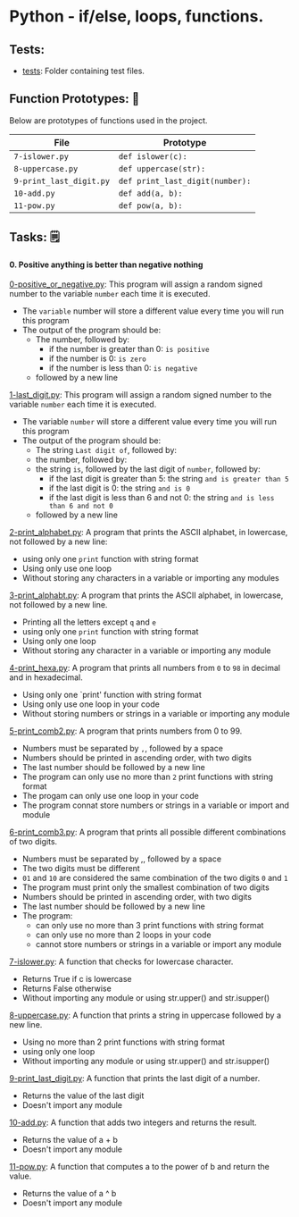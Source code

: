 # Python - if/else, loops, functions.

## Tests:

* [tests](./tests): Folder containing test files.

## Function Prototypes: :nut_and_bolt:

Below are prototypes of functions used in the project.

| File                        | Prototype                          |
| --------------------------- | ---------------------------------- |
| `7-islower.py`              | `def islower(c):`                  |
| `8-uppercase.py`            | `def uppercase(str):`              |
| `9-print_last_digit.py`     | `def print_last_digit(number):`    |
| `10-add.py`                 | `def add(a, b):`                   |
| `11-pow.py`                 |  `def pow(a, b):`                  |

## Tasks: :spiral_notepad:
 
#### 0. Positive anything is better than negative nothing
[0-positive_or_negative.py](./0-positive_or_negative.py): This program will assign a random signed number to the variable `number` each time it is executed.
* The `variable` number will store a different value every time you will run this program
* The output of the program should be:
	* The number, followed by:
		* if the number is greater than 0: `is positive`
		* if the number is 0: `is zero`
		* if the number is less than 0: `is negative`
	* followed by a new line

[1-last_digit.py](./1-last_digit.py): This program will assign a random signed number to the variable `number` each time it is executed.
* The variable `number` will store a different value every time you will run this program
* The output of the program should be:
	* The string `Last digit of`, followed by:
	* the number, followed by:
	* the string `is`, followed by the last digit of `number`, followed by:
		* if the last digit is greater than 5: the string `and is greater than 5`
		* if the last digit is 0: the string `and is 0`
		* if the last digit is less than 6 and not 0: the string `and is less than 6 and not 0`
	* followed by a new line

[2-print_alphabet.py](./2-print_alphabet.py): A program that prints the ASCII alphabet, in lowercase, not followed by a new line:
* using only one `print` function with string format
* Using only use one loop
* Without storing any characters in a variable or importing any modules

[3-print_alphabt.py](./3-print_alphabt.py): A program that prints the ASCII alphabet, in lowercase, not followed by a new line.
* Printing all the letters except `q` and `e`
* using only one `print` function with string format
* Using only one loop
* Without storing any character in a variable or importing any module

[4-print_hexa.py](./4-print_hexa.py): A program that prints all numbers from `0` to `98` in decimal and in hexadecimal.
* Using only one `print' function with string format
* Using only use one loop in your code
* Without storing numbers or strings in a variable or importing any module

[5-print_comb2.py](./5-print_comb2.py): A program that prints numbers from 0 to 99.
* Numbers must be separated by `,`, followed by a space
* Numbers should be printed in ascending order, with two digits
* The last number should be followed by a new line
* The program can only use no more than `2` print functions with string format
* The progam can only use one loop in your code
* The program connat store numbers or strings in a variable or import and module

[6-print_comb3.py](./6-print_comb3.py): A program that prints all possible different combinations of two digits.
* Numbers must be separated by ,, followed by a space
* The two digits must be different
* `01` and `10` are considered the same combination of the two digits `0` and `1`
* The program must print only the smallest combination of two digits
* Numbers should be printed in ascending order, with two digits
* The last number should be followed by a new line
* The program:
	* can only use no more than 3 print functions with string format
	* can only use no more than 2 loops in your code
	* cannot store numbers or strings in a variable or import any module

[7-islower.py](./7-islower.py): A function that checks for lowercase character.
* Returns True if c is lowercase
* Returns False otherwise
* Without importing any module or using str.upper() and str.isupper()

[8-uppercase.py](./8-uppercase.py): A function that prints a string in uppercase followed by a new line.
* Using no more than 2 print functions with string format
* using only one loop
* Without importing any module or using str.upper() and str.isupper()

[9-print_last_digit.py](./9-print_last_digit.py): A function that prints the last digit of a number.
* Returns the value of the last digit
* Doesn't import any module

[10-add.py](./10-add.py): A function that adds two integers and returns the result.
* Returns the value of a + b
* Doesn't import any module

[11-pow.py](./11-pow.py): A function that computes a to the power of b and return the value.
* Returns the value of a ^ b
* Doesn't import any module
